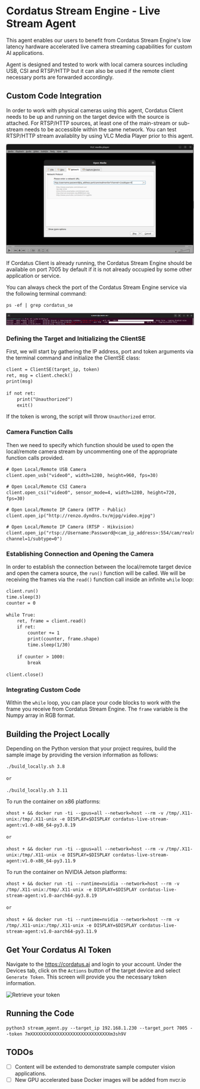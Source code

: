 # Cordatus Stream Engine - Live Stream Agent
This agent enables our users to benefit from Cordatus Stream Engine's low latency hardware accelerated live camera streaming capabilities for custom AI applications. 

Agent is designed and tested to work with local camera sources including USB, CSI and RTSP/HTTP but it can also be used if the remote client necessary ports are forwarded accordingly.

## Custom Code Integration
In order to work with physical cameras using this agent, Cordatus Client needs to be up and running on the target device with the source is attached. For RTSP/HTTP sources, at least one of the main-stream or sub-stream needs to be accessible within the same network. You can test RTSP/HTTP stream availablity by using VLC Media Player prior to this agent.

![RTSP Stream Test Sample](/assets/vlc_hikvision_cam.png)

If Cordatus Client is already running, the Cordatus Stream Engine should be available on port 7005 by default if it is not already occupied by some other application or service.

You can always check the port of the Cordatus Stream Engine service via the following terminal command:
```
ps -ef | grep cordatus_se
```
![Service Port](/assets/cse_port.png)

### Defining the Target and Initializing the ClientSE
First, we will start by gathering the IP address, port and token arguments via the terminal command and initialize the ClientSE class:
```
client = ClientSE(target_ip, token)
ret, msg = client.check()
print(msg)

if not ret:
    print("Unauthorized")
    exit()
```

If the token is wrong, the script will throw `Unauthorized` error.

### Camera Function Calls
Then we need to specify which function should be used to open the local/remote camera stream by uncommenting one of the appropriate function calls provided.
```
# Open Local/Remote USB Camera
client.open_usb("video0", width=1280, height=960, fps=30)
```
```
# Open Local/Remote CSI Camera
client.open_csi("video0", sensor_mode=4, width=1280, height=720, fps=30)
```
```
# Open Local/Remote IP Camera (HTTP - Public)
client.open_ip("http://renzo.dyndns.tv/mjpg/video.mjpg")
```
```
# Open Local/Remote IP Camera (RTSP - Hikvision)
client.open_ip("rtsp://Username:Password@<cam_ip_address>:554/cam/realmonitor?channel=1/subtype=0")
```

### Establishing Connection and Opening the Camera
In order to establish the connection between the local/remote target device and open the camera source, the `run()` function will be called. We will be receiving the frames via the `read()` function call inside an infinite `while` loop:
```
client.run()
time.sleep(3)
counter = 0

while True:
    ret, frame = client.read()
    if ret:
        counter += 1
        print(counter, frame.shape)
        time.sleep(1/30)
    
    if counter > 1000:
        break

client.close()
```
### Integrating Custom Code
Within the `while` loop, you can place your code blocks to work with the frame you receive from Cordatus Stream Engine. The `frame` variable is the Numpy array in RGB format.

## Building the Project Locally
Depending on the Python version that your project requires, build the sample image by providing the version information as follows:
```
./build_locally.sh 3.8

or

./build_locally.sh 3.11
```
To run the container on x86 platforms:
```
xhost + && docker run -ti --gpus=all --network=host --rm -v /tmp/.X11-unix:/tmp/.X11-unix -e DISPLAY=$DISPLAY cordatus-live-stream-agent:v1.0-x86_64-py3.8.19

or

xhost + && docker run -ti --gpus=all --network=host --rm -v /tmp/.X11-unix:/tmp/.X11-unix -e DISPLAY=$DISPLAY cordatus-live-stream-agent:v1.0-x86_64-py3.11.9
```

To run the container on NVIDIA Jetson platforms:
```
xhost + && docker run -ti --runtime=nvidia --network=host --rm -v /tmp/.X11-unix:/tmp/.X11-unix -e DISPLAY=$DISPLAY cordatus-live-stream-agent:v1.0-aarch64-py3.8.19

or

xhost + && docker run -ti --runtime=nvidia --network=host --rm -v /tmp/.X11-unix:/tmp/.X11-unix -e DISPLAY=$DISPLAY cordatus-live-stream-agent:v1.0-aarch64-py3.11.9
```

## Get Your Cordatus AI Token
Navigate to the https://cordatus.ai and login to your account. Under the Devices tab, click on the `Actions` button of the target device and select `Generate Token`. This screen will provide you the necessary token information.

![Retrieve your token](/assets/retrieve_token.gif)

## Running the Code
```
python3 stream_agent.py --target_ip 192.168.1.230 --target_port 7005 --token 7mXXXXXXXXXXXXXXXXXXXXXXXXXXXXXXm3sh9V
```

## TODOs
- [ ] Content will be extended to demonstrate sample computer vision applications.
- [ ] New GPU accelerated base Docker images will be added from nvcr.io
